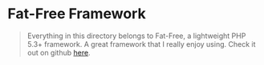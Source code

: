 
[2]: https://github.com/bcosca/fatfree "fat-free framework"
Fat-Free Framework
==================

> Everything in this directory belongs to Fat-Free, a lightweight PHP 5.3+ framework.
A great framework that I really enjoy using.
> Check it out on github [here][2].
